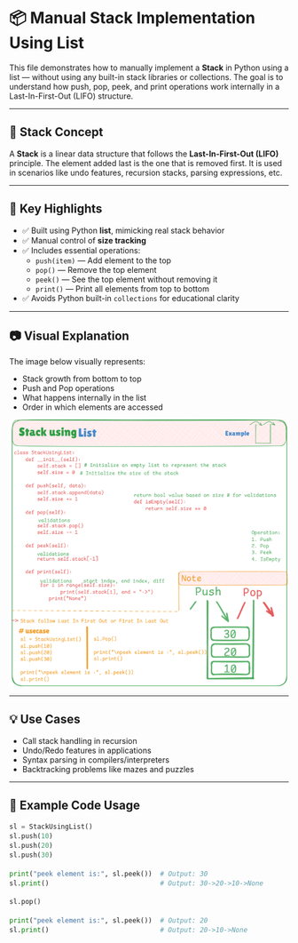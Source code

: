 # 📦 Manual Stack Implementation Using List

This file demonstrates how to manually implement a **Stack** in Python using a list — without using any built-in stack libraries or collections. The goal is to understand how push, pop, peek, and print operations work internally in a Last-In-First-Out (LIFO) structure.

---

## 📌 Stack Concept

A **Stack** is a linear data structure that follows the **Last-In-First-Out (LIFO)** principle. The element added last is the one that is removed first. It is used in scenarios like undo features, recursion stacks, parsing expressions, etc.

---

## 🧠 Key Highlights

- ✅ Built using Python **list**, mimicking real stack behavior
- ✅ Manual control of **size tracking**
- ✅ Includes essential operations:
  - `push(item)` — Add element to the top
  - `pop()` — Remove the top element
  - `peek()` — See the top element without removing it
  - `print()` — Print all elements from top to bottom
- ✅ Avoids Python built-in `collections` for educational clarity

---

## 📷 Visual Explanation

The image below visually represents:

- Stack growth from bottom to top
- Push and Pop operations
- What happens internally in the list
- Order in which elements are accessed

![Stack Visual Representation](image.png)

---

## 💡 Use Cases

- Call stack handling in recursion
- Undo/Redo features in applications
- Syntax parsing in compilers/interpreters
- Backtracking problems like mazes and puzzles

---

## 🧪 Example Code Usage

```python
sl = StackUsingList()
sl.push(10)
sl.push(20)
sl.push(30)

print("peek element is:", sl.peek())  # Output: 30
sl.print()                            # Output: 30->20->10->None

sl.pop()

print("peek element is:", sl.peek())  # Output: 20
sl.print()                            # Output: 20->10->None
